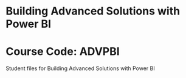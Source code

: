 # Building Advanced Solutions with Power BI
# Course Code: ADVPBI
Student files for Building Advanced Solutions with Power BI
